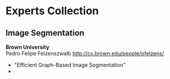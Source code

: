 # Experts Collection 
## Image Segmentation  
**Brown University**  
Pedro Felipe Felzenszwalb http://cs.brown.edu/people/pfelzens/  
- "Efficient Graph-Based Image Segmentation"  
- 



